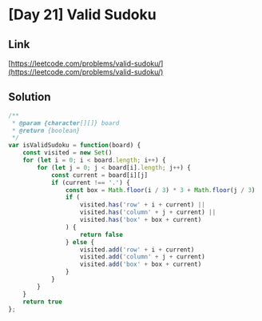# [Day 21] Valid Sudoku

<a name="wLiBJ"></a>
## Link
[https://leetcode.com/problems/valid-sudoku/](https://leetcode.com/problems/valid-sudoku/)
<a name="xZr3J"></a>
## Solution
```javascript
/**
 * @param {character[][]} board
 * @return {boolean}
 */
var isValidSudoku = function(board) {
    const visited = new Set()
    for (let i = 0; i < board.length; i++) {
        for (let j = 0; j < board[i].length; j++) {
            const current = board[i][j]
            if (current !== '.') {
                const box = Math.floor(i / 3) * 3 + Math.floor(j / 3)
                if (
                    visited.has('row' + i + current) ||
                    visited.has('column' + j + current) ||
                    visited.has('box' + box + current)
                ) {
                    return false
                } else {
                    visited.add('row' + i + current)
                    visited.add('column' + j + current)
                    visited.add('box' + box + current)
                }
            }
        }
    }
    return true
};
```
